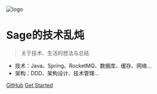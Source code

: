 ![logo](https://docsify.js.org/_media/icon.svg)

# Sage的技术乱炖

> 关于技术、生活的想法与总结.

* 技术：Java、Spring、RocketMQ、数据库、缓存、网络...
* 架构：DDD、架构设计、技术管理...

[GitHub](https://github.com/sagexueqi/sagebook.git)
[Get Started](/)